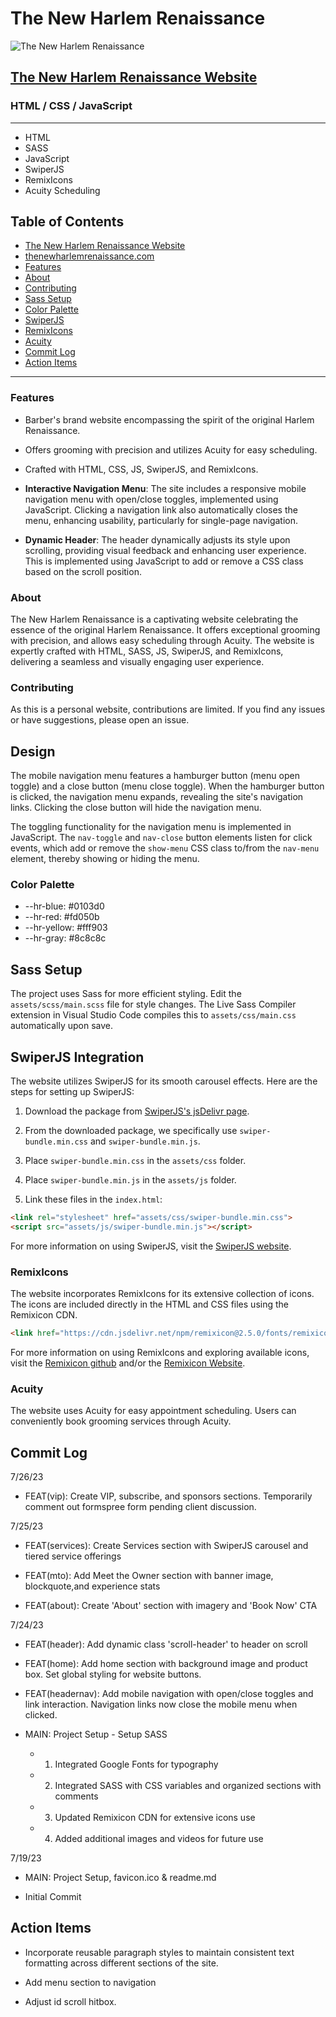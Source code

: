 # The New Harlem Renaissance

![The New Harlem Renaissance](images/harlem_renaissance_screenshot.png)

## [The New Harlem Renaissance Website](https://thenewharlemrenaissance.com)

### HTML / CSS / JavaScript

---

- HTML
- SASS
- JavaScript
- SwiperJS
- RemixIcons
- Acuity Scheduling

## Table of Contents

- [The New Harlem Renaissance Website](#the-new-harlem-renaissance)
- [thenewharlemrenaissance.com](https://thenewharlemrenaissance.com)
- [Features](#features)
- [About](#about)
- [Contributing](#contributing)
- [Sass Setup](#sass-setup)
- [Color Palette](#color-palette)
- [SwiperJS](#swiperjs-integration)
- [RemixIcons](#remixicons)
- [Acuity](#acuity)
- [Commit Log](#commit-log)
- [Action Items](#action-items)

---

### Features

- Barber's brand website encompassing the spirit of the original Harlem Renaissance.
- Offers grooming with precision and utilizes Acuity for easy scheduling.
- Crafted with HTML, CSS, JS, SwiperJS, and RemixIcons.
- **Interactive Navigation Menu**: The site includes a responsive mobile navigation menu with open/close toggles, implemented using JavaScript. Clicking a navigation link also automatically closes the menu, enhancing usability, particularly for single-page navigation.

- **Dynamic Header**: The header dynamically adjusts its style upon scrolling, providing visual feedback and enhancing user experience. This is implemented using JavaScript to add or remove a CSS class based on the scroll position.

### About

The New Harlem Renaissance is a captivating website celebrating the essence of the original Harlem Renaissance. It offers exceptional grooming with precision, and allows easy scheduling through Acuity. The website is expertly crafted with HTML, SASS, JS, SwiperJS, and RemixIcons, delivering a seamless and visually engaging user experience.

### Contributing

As this is a personal website, contributions are limited. If you find any issues or have suggestions, please open an issue.

## Design

The mobile navigation menu features a hamburger button (menu open toggle) and a close button (menu close toggle). When the hamburger button is clicked, the navigation menu expands, revealing the site's navigation links. Clicking the close button will hide the navigation menu.

The toggling functionality for the navigation menu is implemented in JavaScript. The `nav-toggle` and `nav-close` button elements listen for click events, which add or remove the `show-menu` CSS class to/from the `nav-menu` element, thereby showing or hiding the menu.

### Color Palette

- --hr-blue: #0103d0
- --hr-red: #fd050b
- --hr-yellow: #fff903
- --hr-gray: #8c8c8c

## Sass Setup

The project uses Sass for more efficient styling. Edit the `assets/scss/main.scss` file for style changes. The Live Sass Compiler extension in Visual Studio Code compiles this to `assets/css/main.css` automatically upon save.

## SwiperJS Integration

The website utilizes SwiperJS for its smooth carousel effects. Here are the steps for setting up SwiperJS:

1. Download the package from [SwiperJS's jsDelivr page](https://www.jsdelivr.com/package/npm/swiper).

2. From the downloaded package, we specifically use `swiper-bundle.min.css` and `swiper-bundle.min.js`.

3. Place `swiper-bundle.min.css` in the `assets/css` folder.

4. Place `swiper-bundle.min.js` in the `assets/js` folder.

5. Link these files in the `index.html`:

```html
<link rel="stylesheet" href="assets/css/swiper-bundle.min.css">
<script src="assets/js/swiper-bundle.min.js"></script>
```

For more information on using SwiperJS, visit the [SwiperJS website](https://swiperjs.com/get-started).

### RemixIcons

The website incorporates RemixIcons for its extensive collection of icons. The icons are included directly in the HTML and CSS files using the Remixicon CDN.

```html
<link href="https://cdn.jsdelivr.net/npm/remixicon@2.5.0/fonts/remixicon.css" rel="stylesheet">
```

For more information on using RemixIcons and exploring available icons, visit the [Remixicon github](https://github.com/Remix-Design/RemixIcon) and/or the [Remixicon Website](https://remixicon.com/).

### Acuity

The website uses Acuity for easy appointment scheduling. Users can conveniently book grooming services through Acuity.

## Commit Log

7/26/23

- FEAT(vip): Create VIP, subscribe, and sponsors sections. Temporarily comment out formspree form pending client discussion.

7/25/23

- FEAT(services): Create Services section with SwiperJS carousel and tiered service offerings

- FEAT(mto): Add Meet the Owner section with banner image, blockquote,and experience stats

- FEAT(about): Create 'About' section with imagery and 'Book Now' CTA

7/24/23

- FEAT(header): Add dynamic class 'scroll-header' to header on scroll

- FEAT(home): Add home section with background image and product box. Set global styling for website buttons.

- FEAT(headernav): Add mobile navigation with open/close toggles and link interaction. Navigation links now close the mobile menu when clicked.

- MAIN: Project Setup - Setup SASS
  - 1. Integrated Google Fonts for typography
  - 2. Integrated SASS with CSS variables and organized sections with comments
  - 3. Updated Remixicon CDN for extensive icons use
  - 4. Added additional images and videos for future use

7/19/23

- MAIN: Project Setup, favicon.ico & readme.md

- Initial Commit

## Action Items

- Incorporate reusable paragraph styles to maintain consistent text formatting across different sections of the site.

- Add menu section to navigation

- Adjust id scroll hitbox.
